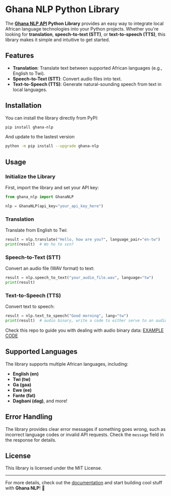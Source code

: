 # Ghana NLP Python Library 

The **[Ghana NLP API](https://translation.ghananlp.org/) Python Library** provides an easy way to integrate local African language technologies into your Python projects. Whether you're looking for **translation**, **speech-to-text (STT)**, or **text-to-speech (TTS)**, this library makes it simple and intuitive to get started.

## Features

- **Translation**: Translate text between supported African languages (e.g., English to Twi).
- **Speech-to-Text (STT)**: Convert audio files into text.
- **Text-to-Speech (TTS)**: Generate natural-sounding speech from text in local languages.

## Installation

You can install the library directly from PyPI:

```bash
pip install ghana-nlp
```
And update to the lastest version

```bash
python -m pip install --upgrade ghana-nlp
```

## Usage

### Initialize the Library

First, import the library and set your API key:

```python
from ghana_nlp import GhanaNLP

nlp = GhanaNLP(api_key="your_api_key_here")
```

### Translation 

Translate from English to Twi:

```python
result = nlp.translate("Hello, how are you?", language_pair="en-tw")
print(result)  # Wo ho te sɛn?
```

### Speech-to-Text (STT)

Convert an audio file (WAV format) to text:

```python
result = nlp.speech_to_text("your_audio_file.wav", language="tw")
print(result) 
```

### Text-to-Speech (TTS)

Convert text to speech:

```python
result = nlp.text_to_speech("Good morning", lang="tw")
print(result)  # audio binary, write a code to either serve to an audio file or play directly
```

Check this repo to guide you with dealing with audio binary data: [EXAMPLE CODE](https://github.com/PhidLarkson/ghananlp-tts-python)


## Supported Languages

The library supports multiple African languages, including:
- **English (en)**
- **Twi (tw)**
- **Ga (gaa)**
- **Ewe (ee)**
- **Fante (fat)**
- **Dagbani (dag)**, and more!

## Error Handling

The library provides clear error messages if something goes wrong, such as incorrect language codes or invalid API requests. Check the `message` field in the response for details.

## License

This library is licensed under the MIT License.

---

For more details, check out the [documentation](https://pkwolffe.hashnode.dev/ghana-nlp-python-library) and start building cool stuff with **Ghana NLP**! 🎉
